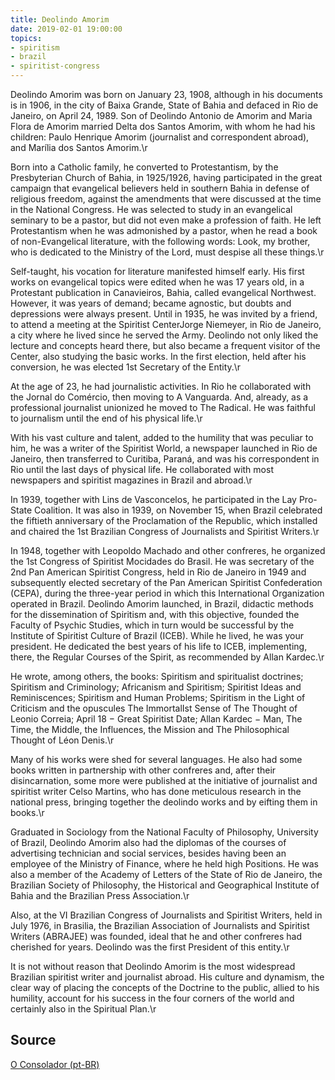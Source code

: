 ```yaml
---
title: Deolindo Amorim
date: 2019-02-01 19:00:00
topics: 
- spiritism
- brazil
- spiritist-congress
---
```


Deolindo Amorim was born on January 23, 1908, although in his documents is in 1906, in the city of Baixa Grande, State of Bahia and defaced in Rio de Janeiro, on April 24, 1989. Son of Deolindo Antonio de Amorim and Maria Flora de Amorim married Delta dos Santos Amorim, with whom he had his children: Paulo Henrique Amorim (journalist and correspondent abroad), and Marília dos Santos Amorim.\r

Born into a Catholic family, he converted to Protestantism, by the Presbyterian Church of Bahia, in 1925/1926, having participated in the great campaign that evangelical believers held in southern Bahia in defense of religious freedom, against the amendments that were discussed at the time in the National Congress. He was selected to study in an evangelical seminary to be a pastor, but did not even make a profession of faith. He left Protestantism when he was admonished by a pastor, when he read a book of non-Evangelical literature, with the following words: Look, my brother, who is dedicated to the Ministry of the Lord, must despise all these things.\r

Self-taught, his vocation for literature manifested himself early. His first works on evangelical topics were edited when he was 17 years old, in a Protestant publication in Canavieiros, Bahia, called evangelical Northwest. However, it was years of demand; became agnostic, but doubts and depressions were always present. Until in 1935, he was invited by a friend, to attend a meeting at the Spiritist CenterJorge Niemeyer, in Rio de Janeiro, a city where he lived since he served the Army. Deolindo not only liked the lecture and concepts heard there, but also became a frequent visitor of the Center, also studying the basic works. In the first election, held after his conversion, he was elected 1st Secretary of the Entity.\r

At the age of 23, he had journalistic activities. In Rio he collaborated with the Jornal do Comércio, then moving to A Vanguarda. And, already, as a professional journalist unionized he moved to The Radical. He was faithful to journalism until the end of his physical life.\r

With his vast culture and talent, added to the humility that was peculiar to him, he was a writer of the Spiritist World, a newspaper launched in Rio de Janeiro, then transferred to Curitiba, Paraná, and was his correspondent in Rio until the last days of physical life. He collaborated with most newspapers and spiritist magazines in Brazil and abroad.\r

In 1939, together with Lins de Vasconcelos, he participated in the Lay Pro-State Coalition. It was also in 1939, on November 15, when Brazil celebrated the fiftieth anniversary of the Proclamation of the Republic, which installed and chaired the 1st Brazilian Congress of Journalists and Spiritist Writers.\r

In 1948, together with Leopoldo Machado and other confreres, he organized the 1st Congress of Spiritist Mocidades do Brasil. He was secretary of the 2nd Pan American Spiritist Congress, held in Rio de Janeiro in 1949 and subsequently elected secretary of the Pan American Spiritist Confederation (CEPA), during the three-year period in which this International Organization operated in Brazil. Deolindo Amorim launched, in Brazil, didactic methods for the dissemination of Spiritism and, with this objective, founded the Faculty of Psychic Studies, which in turn would be successful by the Institute of Spiritist Culture of Brazil (ICEB). While he lived, he was your president. He dedicated the best years of his life to ICEB, implementing, there, the Regular Courses of the Spirit, as recommended by Allan Kardec.\r

He wrote, among others, the books: Spiritism and spiritualist doctrines; Spiritism and Criminology; Africanism and Spiritism; Spiritist Ideas and Reminiscences; Spiritism and Human Problems; Spiritism in the Light of Criticism and the opuscules The ImmortalIst Sense of The Thought of Leonio Correia; April 18 − Great Spiritist Date; Allan Kardec − Man, The Time, the Middle, the Influences, the Mission and The Philosophical Thought of Léon Denis.\r

Many of his works were shed for several languages. He also had some books written in partnership with other confreres and, after their disincarnation, some more were published at the initiative of journalist and spiritist writer Celso Martins, who has done meticulous research in the national press, bringing together the deolindo works and by eifting them in books.\r


Graduated in Sociology from the National Faculty of Philosophy, University of Brazil, Deolindo Amorim also had the diplomas of the courses of advertising technician and social services, besides having been an employee of the Ministry of Finance, where he held high Positions. He was also a member of the Academy of Letters of the State of Rio de Janeiro, the Brazilian Society of Philosophy, the Historical and Geographical Institute of Bahia and the Brazilian Press Association.\r

Also, at the VI Brazilian Congress of Journalists and Spiritist Writers, held in July 1976, in Brasilia, the Brazilian Association of Journalists and Spiritist Writers (ABRAJEE) was founded, ideal that he and other confreres had cherished for years. Deolindo was the first President of this entity.\r

It is not without reason that Deolindo Amorim is the most widespread Brazilian spiritist writer and journalist abroad. His culture and dynamism, the clear way of placing the concepts of the Doctrine to the public, allied to his humility, account for his success in the four corners of the world and certainly also in the Spiritual Plan.\r
 
## Source
[O Consolador (pt-BR)](http://www.oconsolador.com.br/linkfixo/biografias/deolindo.html)



